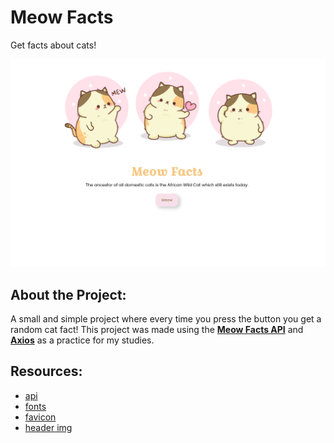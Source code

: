 # Meow Facts
Get facts about cats!

![screen cap of the page](assets/screencap.png)

## About the Project:
A small and simple project where every time you press the button you get a random cat fact!
This project was made using the **[Meow Facts API](https://meowfacts.herokuapp.com/)** and **[Axios](https://axios-http.com/)** as a practice for my studies.

## Resources:
* [api](https://meowfacts.herokuapp.com/)
* [fonts](https://fonts.google.com/)
* [favicon](https://br.freepik.com/icone/pegada_1166304#fromView=search&term=cat&page=9&position=74&track=ais&track=ais)
* [header img](https://br.freepik.com/vetores-gratis/mao-desenhada-colecao-de-objetos-kawaii_26230954.htm#from_view=detail_serie)
